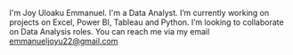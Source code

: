 I'm Joy Uloaku Emmanuel.
I'm a Data Analyst. 
I’m currently working on projects on Excel, Power BI, Tableau and Python. 
I’m looking to collaborate on Data Analysis roles.
You can reach me via my email emmanueljoyu22@gmail.com
